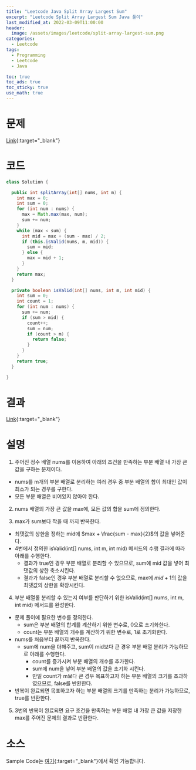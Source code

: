 ```yaml
---
title: "Leetcode Java Split Array Largest Sum"
excerpt: "Leetcode Split Array Largest Sum Java 풀이"
last_modified_at: 2022-03-09T11:00:00
header:
  image: /assets/images/leetcode/split-array-largest-sum.png
categories:
  - Leetcode
tags:
  - Programming
  - Leetcode
  - Java

toc: true
toc_ads: true
toc_sticky: true
use_math: true
---
```

# 문제
[Link](https://leetcode.com/problems/split-array-largest-sum/){:target="_blank"}

# 코드
```java
class Solution {

  public int splitArray(int[] nums, int m) {
    int max = 0;
    int sum = 0;
    for (int num : nums) {
      max = Math.max(max, num);
      sum += num;
    }
    while (max < sum) {
      int mid = max + (sum - max) / 2;
      if (this.isValid(nums, m, mid)) {
        sum = mid;
      } else {
        max = mid + 1;
      }
    }
    return max;
  }

  private boolean isValid(int[] nums, int m, int mid) {
    int sum = 0;
    int count = 1;
    for (int num : nums) {
      sum += num;
      if (sum > mid) {
        count++;
        sum = num;
        if (count > m) {
          return false;
        }
      }
    }
    return true;
  }

}
```

# 결과
[Link](https://leetcode.com/submissions/detail/656206564/){:target="_blank"}

# 설명
1. 주어진 정수 배열 nums를 이용하여 아래의 조건을 만족하는 부분 배열 내 가장 큰 값을 구하는 문제이다.
- nums를 m개의 부분 배열로 분리하는 여러 경우 중 부분 배열의 합이 최대인 값이 최소가 되는 경우를 구한다.
- 모든 부분 배열은 비어있지 않아야 한다.

2. nums 배열의 가장 큰 값을 max에, 모든 값의 합을 sum에 정의한다.

3. max가 sum보다 작을 때 까지 반복한다.
- 최댓값의 상한을 정하는 mid에 $max + \frac{sum - max}{2}$의 값을 넣어준다.
- 4번에서 정의한 isValid(int[] nums, int m, int mid) 메서드의 수행 결과에 따라 아래를 수행한다.
  - 결과가 true인 경우 부분 배열로 분리할 수 있으므로, sum에 mid 값을 넣어 최댓값의 상한 축소시킨다.
  - 결과가 false인 경우 부분 배열로 분리할 수 없으므로, max에 $mid + 1$의 값을 최댓값의 상한을 확장시킨다.

4. 부분 배열롤 분리할 수 있는지 여부를 판단하기 위한 isValid(int[] nums, int m, int mid) 메서드를 완성한다.
- 문제 풀이에 필요한 변수를 정의한다.
  - sum은 부분 배열의 합계를 계산하기 위한 변수로, 0으로 초기화한다.
  - count는 부분 배열의 개수를 계산하기 위한 변수로, 1로 초기화한다.
- nums를 처음부터 끝까지 반복한다.
  - sum에 num을 더해주고, sum이 mid보다 큰 경우 부분 배열 분리가 가능하므로 아래를 수행한다.
    - count를 증가시켜 부분 배열의 개수를 추가한다.
    - sum에 num을 넣어 부분 배열의 값을 초기화 시킨다.
    - 만일 count가 m보다 큰 경우 목표하고자 하는 부분 배열의 크기를 초과하였으므로, false를 반환한다.
- 반복이 완료되면 목표하고자 하는 부분 배열의 크기를 만족하는 분리가 가능하므로, true를 반환한다.

5. 3번의 반복이 완료되면 요구 조건을 만족하는 부분 배열 내 가장 큰 값을 저장한 max를 주어진 문제의 결과로 반환한다.

# 소스
Sample Code는 [여기](https://github.com/GracefulSoul/leetcode/blob/master/src/main/java/gracefulsoul/problems/SplitArrayLargestSum.java){:target="_blank"}에서 확인 가능합니다.